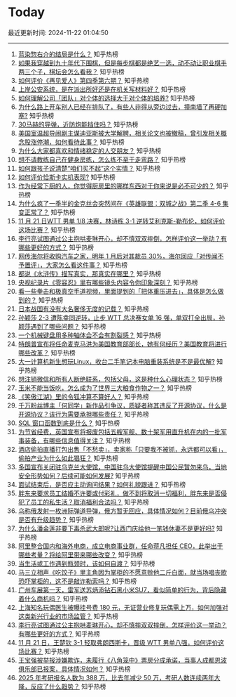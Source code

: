 # Today

最近更新时间: 2024-11-22 01:04:50

--- 
1. [蓝染惣右介的结局是什么？](https://www.zhihu.com/question/274211531) 知乎热榜
2. [如果我穿越到九十年代下围棋，但是每步棋都是绝艺一选，动不动让职业棋手两三个子，棋坛会怎么看我？](https://www.zhihu.com/question/604880965) 知乎热榜
3. [如何评价《再见爱人》第四季第六期？](https://www.zhihu.com/question/4728103774) 知乎热榜
4. [上岸公安系统，是在派出所好还是在机关写材料好？](https://www.zhihu.com/question/666407916) 知乎热榜
5. [如何理解公司「团队」对个体的选择大于对个体的培养?](https://www.zhihu.com/question/4077677388) 知乎热榜
6. [为什么路上开车别人已经在排队了，有些人非得从旁边过去，撞南墙了再硬加塞?](https://www.zhihu.com/question/659445743) 知乎热榜
7. [30马赫的导弹，近防炮能挡住吗？](https://www.zhihu.com/question/705027102) 知乎热榜
8. [美国室温超导闹剧主谋迪亚斯被大学解聘，相关论文也被撤稿，曾引发相关概念股涨停潮，如何看待此事？](https://www.zhihu.com/question/4715002656) 知乎热榜
9. [为什么大家都喜欢和情绪稳定的人交朋友？](https://www.zhihu.com/question/4688359300) 知乎热榜
10. [想不请教练自己在健身房练，怎么练不至于走弯路？](https://www.zhihu.com/question/1722826069) 知乎热榜
11. [如何跟孩子说清楚“咱们买不起”这个实情？](https://www.zhihu.com/question/665451884) 知乎热榜
12. [如何评价恰斯卡实机表现?](https://www.zhihu.com/question/801638997) 知乎热榜
13. [作为经常下厨的人，你觉得厨房里的哪样东西对于你来说是必不可少的？](https://www.zhihu.com/question/3462760195) 知乎热榜
14. [为什么疯了一季半的金克丝会突然间在《英雄联盟：双城之战》第二季 4-6 集变正常了？](https://www.zhihu.com/question/4496179110) 知乎热榜
15. [11 月 21 日WTT 男单 1/8 决赛，林诗栋 3-1 逆转艾利克斯-勒布伦，如何评价这场比赛？](https://www.zhihu.com/question/4752049037) 知乎热榜
16. [李行亮试图通过公主抱哄麦琳开心，却不慎双双摔倒，怎样评价这一举动？有哪些更好的方式？](https://www.zhihu.com/question/4736463271) 知乎热榜
17. [网传海尔将收购汽车之家，明年 1 月后对其裁员 30%，海尔回应「对传闻不予置评」，大家怎么看这件事？](https://www.zhihu.com/question/4665355743) 知乎热榜
18. [都说《水浒传》描写真实，那真实在哪里？](https://www.zhihu.com/question/4663498394) 知乎热榜
19. [央视纪录片《零容忍》里有哪些镜头内容令你印象深刻？](https://www.zhihu.com/question/512138599) 知乎热榜
20. [看一些拳击和极真空手道视频，里面提到的「把体重压进去」，具体是怎么做到的？](https://www.zhihu.com/question/4392256170) 知乎热榜
21. [日本战国有没有大名奢侈无度的记载？](https://www.zhihu.com/question/542508170) 知乎热榜
22. [孙颖莎 2-3 遭陈幸同逆转，止步 WTT 总决赛女单 16 强，单双打全出局，孙颖莎遇到了哪些问题？](https://www.zhihu.com/question/4732622344) 知乎热榜
23. [一个机械键盘用多种轴体会不会有割裂感？](https://www.zhihu.com/question/553847078) 知乎热榜
24. [特朗普宣布将任命麦克马洪为美国教育部部长，她有何经历？美国教育将进行哪些改革？](https://www.zhihu.com/question/4633886940) 知乎热榜
25. [大一计算机新生想玩Linux，收台二手笔记本电脑重装系统是不是最优解?](https://www.zhihu.com/question/4318706626) 知乎热榜
26. [想注销微信和所有人断绝联系，包括父母，这是种什么心理状态？](https://www.zhihu.com/question/4090103961) 知乎热榜
27. [玉米不能当饭吃，怎么成为了世界三大粮食作物之一？](https://www.zhihu.com/question/337913080) 知乎热榜
28. [《笑傲江湖》里的令狐冲算不算好人？](https://www.zhihu.com/question/420055434) 知乎热榜
29. [千万粉丝博主「何同学」新作品引争议，质疑者称其违反了开源协议，什么是开源协议？该行为需要承担哪些责任？](https://www.zhihu.com/question/4662784929) 知乎热榜
30. [SQL 窗口函数到底是什么？](https://www.zhihu.com/question/563905239) 知乎热榜
31. [为节省经费，英国宣布将报废包括五艘军舰、数十架军用直升机在内的一批军事装备，有哪些信息值得关注？](https://www.zhihu.com/question/4713468940) 知乎热榜
32. [酒店偷拍直播打包出售「不愁卖」，卖家称「只要我不被抓，永远都可以看」，偷拍产业为什么如此猖狂？](https://www.zhihu.com/question/4643224911) 知乎热榜
33. [多国宣布关闭驻乌克兰大使馆，中国驻乌大使馆提醒中国公民暂勿来乌，当地安全形势如何？后续可能如何发展?](https://www.zhihu.com/question/4716173600) 知乎热榜
34. [面试结束后，是否应主动询问结果？如何礼貌跟进？](https://www.zhihu.com/question/668860789) 知乎热榜
35. [胖东来要求员工结婚不许要或付彩礼，做不到将取消一切福利，胖东来是否侵犯了员工的私生活？取消福利合法吗？](https://www.zhihu.com/question/4733480897) 知乎热榜
36. [乌称俄发射一枚洲际弹道导弹，俄方暂无回应，具体情况如何？目前俄乌冲突是否有升级趋势？](https://www.zhihu.com/question/4746063108) 知乎热榜
37. [为什么潘金莲非要下毒杀武大郎呢?让西门庆给他一笔钱休妻不是更好吗?](https://www.zhihu.com/question/3794754751) 知乎热榜
38. [阿里整合国内和海外电商，成立电商事业群，任命蒋凡担任 CEO，此举出于哪些考量？将给阿里带来哪些改变？](https://www.zhihu.com/question/4756298571) 知乎热榜
39. [当生活或工作遇到瓶颈时，该如何自渡？](https://www.zhihu.com/question/4554467455) 知乎热榜
40. [马三立相声《吃饺子》里主角因为掌柜的不愿意赊他二斤白面，就当场唱丧歌恐吓掌柜的，这不是敲诈勒索吗？](https://www.zhihu.com/question/4696271147) 知乎热榜
41. [广州车展第一天，雷军送苏炳添钻石黑小米SU7，看似简单的行为，背后隐藏着什么商机吗？](https://www.zhihu.com/question/4301105577) 知乎热榜
42. [上海知名玩偶医生被曝挂号费 180 元，无证营业修复玩偶需上万，如何加强对这类新兴行业的市场监管？](https://www.zhihu.com/question/4660800293) 知乎热榜
43. [李行亮试图通过公主抱哄麦琳开心，却不慎摔双双摔倒，怎样评价这一举动？有哪些更好的方式？](https://www.zhihu.com/question/4736463271) 知乎热榜
44. [11 月 21 日，王楚钦 3-1 轻取弗朗西斯卡，晋级 WTT 男单八强，如何评价这场比赛？](https://www.zhihu.com/question/4751947724) 知乎热榜
45. [王宝强被举报涉嫌欺诈，未履行《八角笼中》票房分成承诺，当事人成都恩波俱乐部已报案，具体情况如何？](https://www.zhihu.com/question/4755690514) 知乎热榜
46. [2025 年考研报名人数为 388 万，比去年减少 50 万，考研人数连续两年大降，反应了什么趋势？](https://www.zhihu.com/question/4736912829) 知乎热榜
